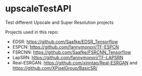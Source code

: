 # upscaleTestAPI
Test different Upscale and Super Resolution projects

Projects used in this repo:
- EDSR: https://github.com/Saafke/EDSR_Tensorflow
- ESPCN: https://github.com/fannymonori/TF-ESPCN
- FSRCNN: https://github.com/Saafke/FSRCNN_Tensorflow
- LapSRN: https://github.com/fannymonori/TF-LAPSRN
- Real-ESRGAN: https://github.com/xinntao/Real-ESRGAN and https://github.com/XPixelGroup/BasicSR/
